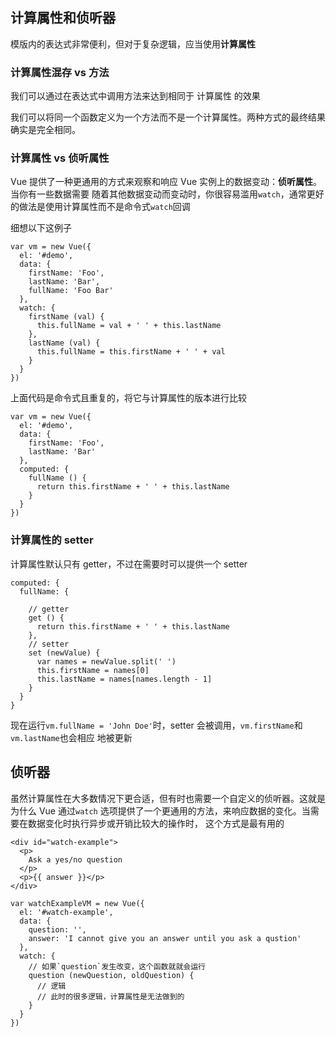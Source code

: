 ## 计算属性和侦听器

模版内的表达式非常便利，但对于复杂逻辑，应当使用**计算属性**

### 计算属性混存 vs 方法

我们可以通过在表达式中调用方法来达到相同于 计算属性 的效果

我们可以将同一个函数定义为一个方法而不是一个计算属性。两种方式的最终结果确实是完全相同。

### 计算属性 vs 侦听属性

Vue 提供了一种更通用的方式来观察和响应 Vue 实例上的数据变动：**侦听属性**。当你有一些数据需要
随着其他数据变动而变动时，你很容易滥用`watch`，通常更好的做法是使用计算属性而不是命令式`watch`回调

细想以下这例子

```
var vm = new Vue({
  el: '#demo',
  data: {
    firstName: 'Foo',
    lastName: 'Bar',
    fullName: 'Foo Bar'
  },
  watch: {
    firstName (val) {
      this.fullName = val + ' ' + this.lastName
    },
    lastName (val) {
      this.fullName = this.firstName + ' ' + val
    }
  }
})
```

上面代码是命令式且重复的，将它与计算属性的版本进行比较

```
var vm = new Vue({
  el: '#demo',
  data: {
    firstName: 'Foo',
    lastName: 'Bar'
  },
  computed: {
    fullName () {
      return this.firstName + ' ' + this.lastName
    }
  }
})
```

### 计算属性的 setter

计算属性默认只有 getter，不过在需要时可以提供一个 setter

```
computed: {
  fullName: {

    // getter
    get () {
      return this.firstName + ' ' + this.lastName
    },
    // setter
    set (newValue) {
      var names = newValue.split(' ')
      this.firstName = names[0]
      this.lastName = names[names.length - 1]
    }
  }
}
```

现在运行`vm.fullName = 'John Doe'`时，setter 会被调用，`vm.firstName`和`vm.lastName`也会相应
地被更新

## 侦听器

虽然计算属性在大多数情况下更合适，但有时也需要一个自定义的侦听器。这就是为什么 Vue 通过`watch`
选项提供了一个更通用的方法，来响应数据的变化。当需要在数据变化时执行异步或开销比较大的操作时，
这个方式是最有用的

```
<div id="watch-example">
  <p>
    Ask a yes/no question
  </p>
  <p>{{ answer }}</p>
</div>
```

```
var watchExampleVM = new Vue({
  el: '#watch-example',
  data: {
    question: '',
    answer: 'I cannot give you an answer until you ask a qustion'
  },
  watch: {
    // 如果`question`发生改变，这个函数就就会运行
    question (newQuestion, oldQuestion) {
      // 逻辑
      // 此时的很多逻辑，计算属性是无法做到的
    }
  }
})
```
